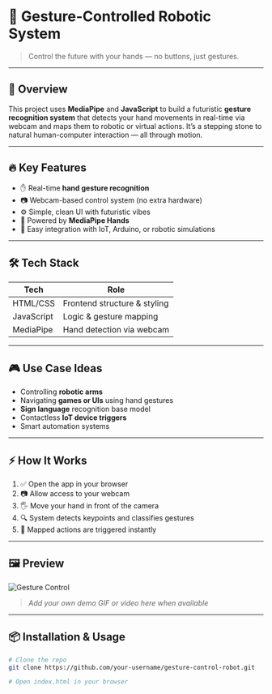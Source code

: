 # 🤖 Gesture-Controlled Robotic System

> Control the future with your hands — no buttons, just gestures.

---

## 🧠 Overview

This project uses **MediaPipe** and **JavaScript** to build a futuristic **gesture recognition system** that detects your hand movements in real-time via webcam and maps them to robotic or virtual actions. It’s a stepping stone to natural human-computer interaction — all through motion.

---

## 🔥 Key Features

- ✋ Real-time **hand gesture recognition**
- 📷 Webcam-based control system (no extra hardware)
- ⚙️ Simple, clean UI with futuristic vibes
- 🧠 Powered by **MediaPipe Hands**
- 🔗 Easy integration with IoT, Arduino, or robotic simulations

---

## 🛠️ Tech Stack

| Tech        | Role                         |
|-------------|------------------------------|
| HTML/CSS    | Frontend structure & styling |
| JavaScript  | Logic & gesture mapping      |
| MediaPipe   | Hand detection via webcam    |

---

## 🎮 Use Case Ideas

- Controlling **robotic arms**  
- Navigating **games or UIs** using hand gestures  
- **Sign language** recognition base model  
- Contactless **IoT device triggers**  
- Smart automation systems  

---

## ⚡ How It Works

1. ✅ Open the app in your browser
2. 📷 Allow access to your webcam
3. 🖐️ Move your hand in front of the camera
4. 🔍 System detects keypoints and classifies gestures
5. 🤖 Mapped actions are triggered instantly

---

## 🖼️ Preview

![Gesture Control](https://media.giphy.com/media/Sr8xDpMwVKOHUWDVRD/giphy.gif)

> *Add your own demo GIF or video here when available*

---

## 📦 Installation & Usage

```bash
# Clone the repo
git clone https://github.com/your-username/gesture-control-robot.git

# Open index.html in your browser
